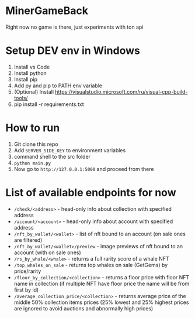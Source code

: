 # MinerGameBack
Right now no game is there, just experiments with ton api

# Setup DEV env in Windows
1. Install vs Code
2. Install python
3. Install pip
4. Add py and pip to PATH env variable
5. (Optional) Install https://visualstudio.microsoft.com/ru/visual-cpp-build-tools/
6. pip install -r requirements.txt

# How to run
1. Git clone this repo
2. Add `SERVER_SIDE_KEY` to environment variables
3. command shell to the src folder
4. `python main.py`
5. Now go to `http://127.0.0.1:5000` and proceed from there

# List of available endpoints for now
- `/check/<address>` - head-only info about collection with specified address
- `/account/<account>` - head-only info about account with specified address
- `/nft_by_wallet/<wallet>` - list of nft bound to an account (on sale ones are filtered)
- `/nft_by_wallet/<wallet>/preview` - image previews of nft bound to an account (with on sale ones)
- `/rs_by_whale/<whale>` - returns a full rarity score of a whale NFT
- `/top_whales_on_sale` - returns top whales on sale (GetGems) by price/rarity
- `/floor_by_collection/<collection>` - returns a floor price with floor NFT name in collection (if multiple NFT have floor price the name will be from first by id)
- `/average_collection_price/<collection>` - returns average price of the middle 50% collection items prices (25% lowest and 25% highest prices are ignored to avoid auctions and abnormally high prices)
